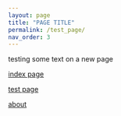```yaml
---
layout: page
title: "PAGE TITLE"
permalink: /test_page/
nav_order: 3
---
```


testing some text on a new page

[index page](/index.markdown)

[test page](/test.md)

[about](/about.markdown)


